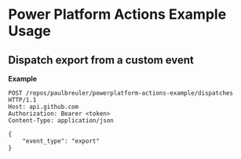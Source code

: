 # Power Platform Actions Example Usage

## Dispatch export from a custom event

**Example**
```
POST /repos/paulbreuler/powerplatform-actions-example/dispatches HTTP/1.1
Host: api.github.com
Authorization: Bearer <token>
Content-Type: application/json

{
    "event_type": "export"
}
```
